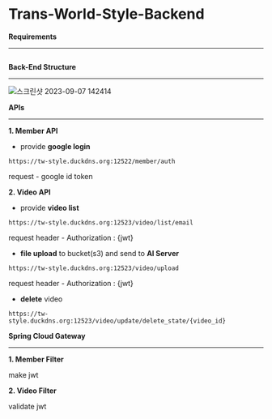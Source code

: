 # Trans-World-Style-Backend

**Requirements**
*******
```

```

**Back-End Structure**
*******
![스크린샷 2023-09-07 142414](https://github.com/Trans-World-Style/Trans-World-Style-Backend/assets/124111142/4cd7dc74-8573-4c53-93ad-b3bfcab1e959)

**APIs**
*******

**1. Member API**
* provide **google login**
```
https://tw-style.duckdns.org:12522/member/auth
```

request - google id token

**2. Video API**
* provide **video list**
```
https://tw-style.duckdns.org:12523/video/list/email
```

request header - Authorization : {jwt}

* **file upload** to bucket(s3) and send to **AI Server**
```
https://tw-style.duckdns.org:12523/video/upload
```

request header - Authorization : {jwt}

* **delete** video
```
https://tw-style.duckdns.org:12523/video/update/delete_state/{video_id}
```

**Spring Cloud Gateway**
*******
**1. Member Filter**

make jwt

**2. Video Filter**

validate jwt





